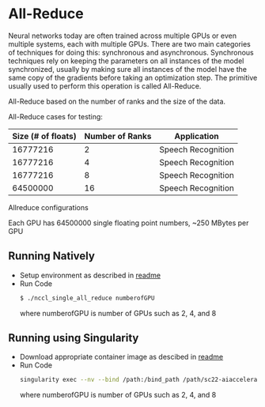 # All-Reduce

Neural networks today are often trained across multiple GPUs or even multiple systems, each with multiple GPUs. There are two main categories of techniques for doing this: synchronous and asynchronous. Synchronous techniques rely on keeping the parameters on all instances of the model synchronized, usually by making sure all instances of the model have the same copy of the gradients before taking an optimization step. The primitive usually used to perform this operation is called All-Reduce.

All-Reduce based on the number of ranks and the size of the data.

All-Reduce cases for testing:

| Size (# of floats) | Number of Ranks      | Application        |
|--------------------|----------------------|--------------------|
| 16777216           | 2                    | Speech Recognition |
| 16777216           | 4                    | Speech Recognition |
| 16777216           | 8                    | Speech Recognition |
| 64500000           | 16                   | Speech Recognition |

Allreduce configurations

Each GPU has 64500000 single floating point numbers, ~250 MBytes per GPU


## Running Natively

+ Setup environment as described in [readme](../../../README.md)
+ Run Code
    ```bash
    $ ./nccl_single_all_reduce numberofGPU 
    ```
    where numberofGPU is number of GPUs such as 2, 4, and 8

## Running using Singularity

* Download appropriate container image as descibed in [readme](../../../README.md)
* Run Code
    ```bash
    singularity exec --nv --bind /path:/bind_path /path/sc22-aiaccelerators-ae-pytorch.sif ./nccl_single_all_reduce numberofGPU
    ```
    where numberofGPU is number of GPUs such as 2, 4, and 8
